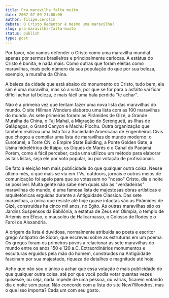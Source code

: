 ```yaml
---
title: Pra maravilha falta muito.
date: 2007-07-09 21:00:00
author: filipe.cerolim
debate: O Cristo Redentor é mesmo uma maravilha?
slug: pra-maravilha-falta-muito
status: publish 
type: post
---
```


Por favor, não vamos defender o Cristo como uma maravilha mundial apenas por sermos brasileiros e principalmente cariocas. A estátua do Cristo é bonita, e nada mais. Como outras que foram eleitas como maravilhas, mais pelo número da sua população do que por sua beleza, exemplo, a muralha da China.


A beleza da cidade que está abaixo do monumento do Cristo, tudo bem, ela sim é uma maravilha, mas só a vista, por que se for para o asfalto vai ficar difícil achar tal beleza, é mais fácil uma bala perdida "te achar".


Não é a primeira vez que tentam fazer uma nova lista das maravilhas do mundo. O site Hillman Wonders elaborou uma lista com as 100 maravilhas do mundo. As sete primeiras foram: as Pirâmides de Gizé, a Grande Muralha da China, o Taj Mahal, a Migração do Serengueti, as Ilhas de Galápagos, o Grand Canyon e Machu Picchu. Outra organização que também realizou uma lista foi a Sociedade Americana de Engenheiros Civis que chegou a compilar uma lista de maravilhas do mundo moderno: o Eurotúnel, a Torre CN, o Empire State Building, a Ponte Golden Gate, a Usina hidrelétrica de Itaipu, os Diques de Marés e o Canal do Panamá. Porém, como é fácil perceber, cada uma utilizou um método para elaborar as tais listas, seja ele por voto popular, ou por votação de profissionais.


De fato a eleição tem mais publicidade do que qualquer outra coisa. Nesse último mês, o que mais se viu em TVs, outdoors, jornais e outros meios de comunicação foi apelo para que se votassem no "nosso" Cristo, dia e noite se possível. Muita gente não sabe nem quais são as "verdadeiras" maravilhas do mundo, é uma famosa lista de majestosas obras artísticas e arquitetônicas erguidas durante a Antiguidade Clássica. Das sete maravilhas, a única que resiste até hoje quase intactas são as Pirâmides de Gizé, construídas há cinco mil anos, no Egito. As outras maravilhas são os Jardins Suspensos da Babilônia, a estátua de Zeus em Olímpia, o templo de Artemis em Éfeso, o mausoléu de Halicarnasso, o Colosso de Rodes e o Farol de Alexandria. 


A origem da lista é duvidosa, normalmente atribuída ao poeta e escritor grego Antípatro de Sídon, que escreveu sobre as estruturas em um poema. Os gregos foram os primeiros povos a relacionar as sete maravilhas do mundo entre os anos 150 e 120 a.C. Extraordinários monumentos e esculturas erguidos pela mão do homem, construídos na Antigüidade fascinam por sua majestade, riqueza de detalhes e magnitude até hoje.


Acho que não sou o único a achar que essa votação é mais publicidade do que qualquer outra coisa, até por que você podia votar quantas vezes quisesse, ou seja, nada impede de uma pessoa, ou várias, ficarem votando dia e noite sem parar. Não concordo com a lista do site New7Wondres, mas o que isso importa? Cada um com seu gosto.


